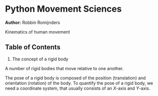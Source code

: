# Python Movement Sciences

**Author:** Robbin Romijnders

Kinematics of human movement

## Table of Contents

1. The concept of a rigid body

 A number of rigid bodies that move relative to one another.

 The pose of a rigid body is composed of the position (translation) and orientation (rotation) of the body. To quantify the pose of a rigid body, we need a coordinate system, that usually consists of an $X$-axis and $Y$-axis.